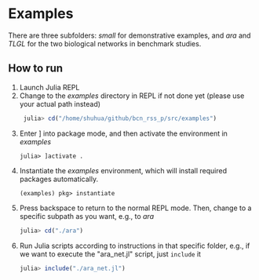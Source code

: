 # Examples 
There are three subfolders: *small* for demonstrative examples, and *ara* and *TLGL* for the two
biological networks in benchmark studies.

## How to run
1. Launch Julia REPL
2. Change to the *examples* directory in REPL if not done yet (please use your actual path instead)
   ```julia
    julia> cd("/home/shuhua/github/bcn_rss_p/src/examples")
   ```
3. Enter ] into package mode, and then activate the environment in *examples*
   ```
   julia> ]activate .
   ```
4. Instantiate the *examples* environment, which will install required packages automatically.
   ```
   (examples) pkg> instantiate
   ```
5. Press backspace to return to the normal REPL mode. Then, change to a specific subpath as you want, e.g., to *ara*
   ```julia
   julia> cd("./ara")
   ```
6. Run Julia scripts according to instructions in that specific folder, e.g., if we want to execute the "ara_net.jl" script, just `include` it
   ```julia
   julia> include("./ara_net.jl")
   ```